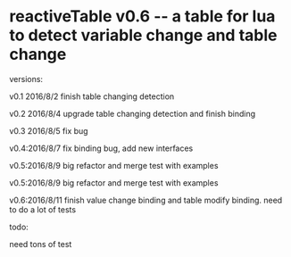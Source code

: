 # reactiveTable v0.6 -- a table for lua to detect variable change and table change

versions:

v0.1 2016/8/2 finish table changing detection

v0.2 2016/8/4 upgrade table changing detection and finish binding

v0.3 2016/8/5 fix bug

v0.4:2016/8/7 fix binding bug, add new interfaces

v0.5:2016/8/9 big refactor and merge test with examples

v0.5:2016/8/9 big refactor and merge test with examples

v0.6:2016/8/11 finish value change binding and table modify binding. need to do a lot of tests

todo:

need tons of test
